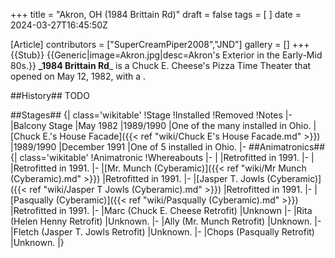 +++
title = "Akron, OH (1984 Brittain Rd)"
draft = false
tags = [ ]
date = 2024-03-27T16:45:50Z

[Article]
contributors = ["SuperCreamPiper2008","JND"]
gallery = []
+++
{{Stub}} {{Generic|image=Akron.jpg|desc=Akron's Exterior in the Early-Mid 80s.}}
**_1984 Brittain Rd**_ is a Chuck E. Cheese's Pizza Time Theater that opened on May 12, 1982, with a . 

##History##
TODO

##Stages##
{| class='wikitable'
!Stage
!Installed
!Removed
!Notes
|-
|Balcony Stage
|May 1982
|1989/1990
|One of the many installed in Ohio.
|[Chuck E.'s House Facade]({{< ref "wiki/Chuck E's House Facade.md" >}})
|1989/1990
|December 1991
|One of 5 installed in Ohio. 
|-
##Animatronics##
{| class='wikitable'
!Animatronic
!Whereabouts
|-
|
|Retrofitted in 1991.
|-
|
|Retrofitted in 1991.
|-
|[Mr. Munch (Cyberamic)]({{< ref "wiki/Mr Munch (Cyberamic).md" >}})
|Retrofitted in 1991.
|-
|[Jasper T. Jowls (Cyberamic)]({{< ref "wiki/Jasper T Jowls (Cyberamic).md" >}})
|Retrofitted in 1991.
|-
|[Pasqually (Cyberamic)]({{< ref "wiki/Pasqually (Cyberamic).md" >}})
|Retrofitted in 1991.
|-
|Marc (Chuck E. Cheese Retrofit)
|Unknown
|-
|Rita (Helen Henny Retrofit)
|Unknown.
|-
|Ally (Mr. Munch Retrofit)
|Unknown.
|-
|Fletch (Jasper T. Jowls Retrofit)
|Unknown.
|-
|Chops (Pasqually Retrofit)
|Unknown.
|}